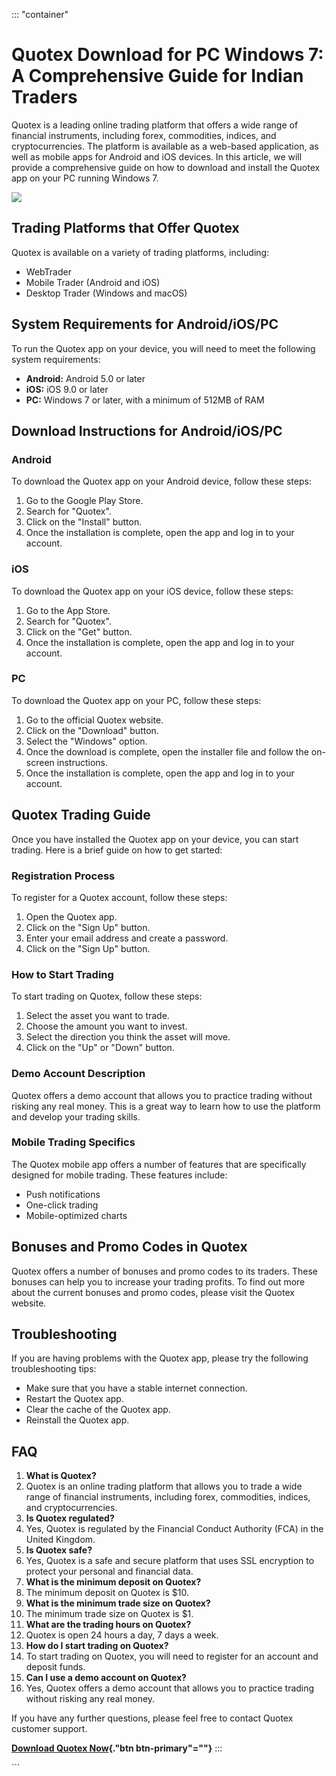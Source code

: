 ::: \"container\"
# Quotex Download for PC Windows 7: A Comprehensive Guide for Indian Traders

Quotex is a leading online trading platform that offers a wide range of
financial instruments, including forex, commodities, indices, and
cryptocurrencies. The platform is available as a web-based application,
as well as mobile apps for Android and iOS devices. In this article, we
will provide a comprehensive guide on how to download and install the
Quotex app on your PC running Windows 7.

[![](https://static.quotex.io/files/10_en/300_250.jpg)](https://traff.sbs/brokerqxlid)

## Trading Platforms that Offer Quotex

Quotex is available on a variety of trading platforms, including:

-   WebTrader
-   Mobile Trader (Android and iOS)
-   Desktop Trader (Windows and macOS)

## System Requirements for Android/iOS/PC

To run the Quotex app on your device, you will need to meet the
following system requirements:

-   **Android:** Android 5.0 or later
-   **iOS:** iOS 9.0 or later
-   **PC:** Windows 7 or later, with a minimum of 512MB of RAM

## Download Instructions for Android/iOS/PC

### Android

To download the Quotex app on your Android device, follow these steps:

1.  Go to the Google Play Store.
2.  Search for "Quotex".
3.  Click on the "Install" button.
4.  Once the installation is complete, open the app and log in to your
    account.

### iOS

To download the Quotex app on your iOS device, follow these steps:

1.  Go to the App Store.
2.  Search for "Quotex".
3.  Click on the "Get" button.
4.  Once the installation is complete, open the app and log in to your
    account.

### PC

To download the Quotex app on your PC, follow these steps:

1.  Go to the official Quotex website.
2.  Click on the "Download" button.
3.  Select the "Windows" option.
4.  Once the download is complete, open the installer file and follow
    the on-screen instructions.
5.  Once the installation is complete, open the app and log in to your
    account.

## Quotex Trading Guide

Once you have installed the Quotex app on your device, you can start
trading. Here is a brief guide on how to get started:

### Registration Process

To register for a Quotex account, follow these steps:

1.  Open the Quotex app.
2.  Click on the "Sign Up" button.
3.  Enter your email address and create a password.
4.  Click on the "Sign Up" button.

### How to Start Trading

To start trading on Quotex, follow these steps:

1.  Select the asset you want to trade.
2.  Choose the amount you want to invest.
3.  Select the direction you think the asset will move.
4.  Click on the "Up" or "Down" button.

### Demo Account Description

Quotex offers a demo account that allows you to practice trading without
risking any real money. This is a great way to learn how to use the
platform and develop your trading skills.

### Mobile Trading Specifics

The Quotex mobile app offers a number of features that are specifically
designed for mobile trading. These features include:

-   Push notifications
-   One-click trading
-   Mobile-optimized charts

## Bonuses and Promo Codes in Quotex

Quotex offers a number of bonuses and promo codes to its traders. These
bonuses can help you to increase your trading profits. To find out more
about the current bonuses and promo codes, please visit the Quotex
website.

## Troubleshooting

If you are having problems with the Quotex app, please try the following
troubleshooting tips:

-   Make sure that you have a stable internet connection.
-   Restart the Quotex app.
-   Clear the cache of the Quotex app.
-   Reinstall the Quotex app.

## FAQ

1.  **What is Quotex?**
2.  Quotex is an online trading platform that allows you to trade a wide
    range of financial instruments, including forex, commodities,
    indices, and cryptocurrencies.
3.  **Is Quotex regulated?**
4.  Yes, Quotex is regulated by the Financial Conduct Authority (FCA) in
    the United Kingdom.
5.  **Is Quotex safe?**
6.  Yes, Quotex is a safe and secure platform that uses SSL encryption
    to protect your personal and financial data.
7.  **What is the minimum deposit on Quotex?**
8.  The minimum deposit on Quotex is \$10.
9.  **What is the minimum trade size on Quotex?**
10. The minimum trade size on Quotex is \$1.
11. **What are the trading hours on Quotex?**
12. Quotex is open 24 hours a day, 7 days a week.
13. **How do I start trading on Quotex?**
14. To start trading on Quotex, you will need to register for an account
    and deposit funds.
15. **Can I use a demo account on Quotex?**
16. Yes, Quotex offers a demo account that allows you to practice
    trading without risking any real money.

If you have any further questions, please feel free to contact Quotex
customer support.

**[Download Quotex
Now](\%22https://traff.sbs/quotexonelink\%22){."btn
btn-primary"=""}**
:::

\`\`\`

